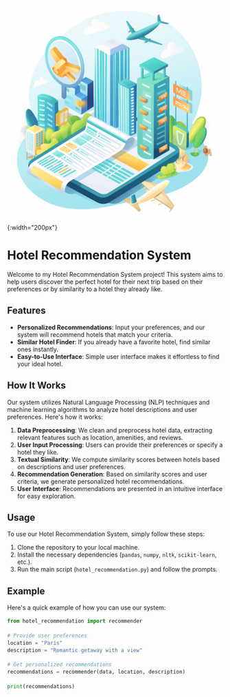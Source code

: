 ![Hotel Background](hotel.png){:width="200px"}
# Hotel Recommendation System

Welcome to my Hotel Recommendation System project! This system aims to help users discover the perfect hotel for their next trip based on their preferences or by similarity to a hotel they already like.

## Features

- **Personalized Recommendations**: Input your preferences, and our system will recommend hotels that match your criteria.
- **Similar Hotel Finder**: If you already have a favorite hotel, find similar ones instantly.
- **Easy-to-Use Interface**: Simple user interface makes it effortless to find your ideal hotel.

## How It Works

Our system utilizes Natural Language Processing (NLP) techniques and machine learning algorithms to analyze hotel descriptions and user preferences. Here's how it works:

1. **Data Preprocessing**: We clean and preprocess hotel data, extracting relevant features such as location, amenities, and reviews.
2. **User Input Processing**: Users can provide their preferences or specify a hotel they like.
3. **Textual Similarity**: We compute similarity scores between hotels based on descriptions and user preferences.
4. **Recommendation Generation**: Based on similarity scores and user criteria, we generate personalized hotel recommendations.
5. **User Interface**: Recommendations are presented in an intuitive interface for easy exploration.

## Usage

To use our Hotel Recommendation System, simply follow these steps:

1. Clone the repository to your local machine.
2. Install the necessary dependencies (`pandas`, `numpy`, `nltk`, `scikit-learn`, etc.).
3. Run the main script (`hotel_recommendation.py`) and follow the prompts.

## Example

Here's a quick example of how you can use our system:

```python
from hotel_recommendation import recommender

# Provide user preferences
location = "Paris"
description = "Romantic getaway with a view"

# Get personalized recommendations
recommendations = recommender(data, location, description)

print(recommendations)


